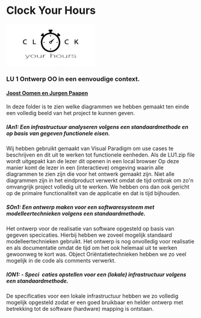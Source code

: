 # <B>Clock Your Hours</B>
<img src="LOGO.jpg" alt="LOGO ClockYouHours"> 
<h3>LU 1 Ontwerp OO in een eenvoudige context.

<h4><u>Joost Oomen en Jurgen Paapen</u></h4>

<p>In deze folder is te zien welke diagrammen we hebben gemaakt ten einde een volledig beeld van het project te kunnen geven.

<h5>IAn1: Een infrastructuur analyseren volgens een standaardmethode en op basis van gegeven functionele eisen.</h5>

Wij hebben gebruikt gemaakt van Visual Paradigm om use cases te beschrijven en dit uit te werken tot functionele eenheden. Als de LU1.zip file wordt uitgepakt kan de lezer dit openen in een local browser
  Op deze manier komt de lezer in een (interactieve) omgeving waarin alle diagrammen te zien zijn die voor het ontwerk gemaakt zijn. Niet alle diagrammen zijn in het eindproduct verwerkt omdat 
  de tijd ontbrak om zo'n omvangrijk project volledig uit te werken. We hebben ons dan ook gericht op de primaire functionaliteit van de applicatie en dat is tijd bijhouden.<br>

<h5>SOn1: Een ontwerp maken voor een softwaresysteem met modelleertechnieken volgens een standaardmethode.</h5>
<p>Het ontwerp voor de realisatie van software opgesteld op basis van gegeven specicaties. Hierbij hebben we zoveel mogelijk standaard modelleertechnieken gebruikt.
   Het ontwerp is nog onvolledig voor realisatie en als documentatie omdat de tijd om het ook helemaal uit te werken gewoonweg te kort was.  
    Object Oriëntatietechnieken hebben we zo veel mogelijk in de code als comments verwerkt.
    <h5> ION1: - Speci caties opstellen voor een (lokale) infrastructuur volgens een standaardmethode.</h5>
    <p>De specificaties voor een lokale infrastructuur hebben we zo volledig mogelijk opgesteld zodat er een goed bruikbaar en helder ontwerp met betrekking tot de software
       (hardware) mapping is ontstaan.